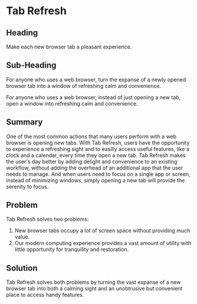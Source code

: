 # Tab Refresh #

<!--
> This material was originally posted [here](http://www.quora.com/What-is-Amazons-approach-to-product-development-and-product-management). It is reproduced here for posterity's sake.

There is an approach called "working backwards" that is widely used at Amazon. They work backwards from the customer, rather than starting with an idea for a product and trying to bolt customers onto it. While working backwards can be applied to any specific product decision, using this approach is especially important when developing new products or features.

For new initiatives a product manager typically starts by writing an internal press release announcing the finished product. The target audience for the press release is the new/updated product's customers, which can be retail customers or internal users of a tool or technology. Internal press releases are centered around the customer problem, how current solutions (internal or external) fail, and how the new product will blow away existing solutions.

If the benefits listed don't sound very interesting or exciting to customers, then perhaps they're not (and shouldn't be built). Instead, the product manager should keep iterating on the press release until they've come up with benefits that actually sound like benefits. Iterating on a press release is a lot less expensive than iterating on the product itself (and quicker!).

If the press release is more than a page and a half, it is probably too long. Keep it simple. 3-4 sentences for most paragraphs. Cut out the fat. Don't make it into a spec. You can accompany the press release with a FAQ that answers all of the other business or execution questions so the press release can stay focused on what the customer gets. My rule of thumb is that if the press release is hard to write, then the product is probably going to suck. Keep working at it until the outline for each paragraph flows.

Oh, and I also like to write press-releases in what I call "Oprah-speak" for mainstream consumer products. Imagine you're sitting on Oprah's couch and have just explained the product to her, and then you listen as she explains it to her audience. That's "Oprah-speak", not "Geek-speak".

Once the project moves into development, the press release can be used as a touchstone; a guiding light. The product team can ask themselves, "Are we building what is in the press release?" If they find they're spending time building things that aren't in the press release (overbuilding), they need to ask themselves why. This keeps product development focused on achieving the customer benefits and not building extraneous stuff that takes longer to build, takes resources to maintain, and doesn't provide real customer benefit (at least not enough to warrant inclusion in the press release).
 -->

## Heading ##

Make each new browser tab a pleasant experience.

## Sub-Heading ##

For anyone who uses a web browser, turn the expanse of a newly opened browser tab into a window of refreshing calm and convenience.

For anyone who uses a web browser, instead of just opening a new tab, open a window into refreshing calm and convenience.

## Summary ##

One of the most common actions that many users perform with a web browser is opening new tabs. With Tab Refresh, users have the opportunity to experience a refreshing sight and to easilly access useful features, like a clock and a calendar, every time they open a new tab. Tab Refresh makes the user's day better by adding delight and convenience to an existing workflow, without adding the overhead of an additional app that the user needs to manage. And when users need to focus on a single app or screen, instead of minimizing windows, simply opening a new tab will provide the serenity to focus.

## Problem ##

Tab Refresh solves two problems:

1. New browser tabs occupy a lot of screen space without providing much value.
2. Our modern computing experience provides a vast amount of utility with little opportunity for tranquility and restoration.

## Solution ##

Tab Refresh solves both problems by turning the vast expanse of a new browser tab into both a calming sight and an unobtrusive but convenient place to access handy features.

<!-- ## Quote from You ##
  > A quote from a spokesperson in your company.

## How to Get Started ##
  > Describe how easy it is to get started.

## Customer Quote ##
  > Provide a quote from a hypothetical customer that describes how they experienced the benefit.

## Closing and Call to Action ##
  > Wrap it up and give pointers where the reader should go next. -->
